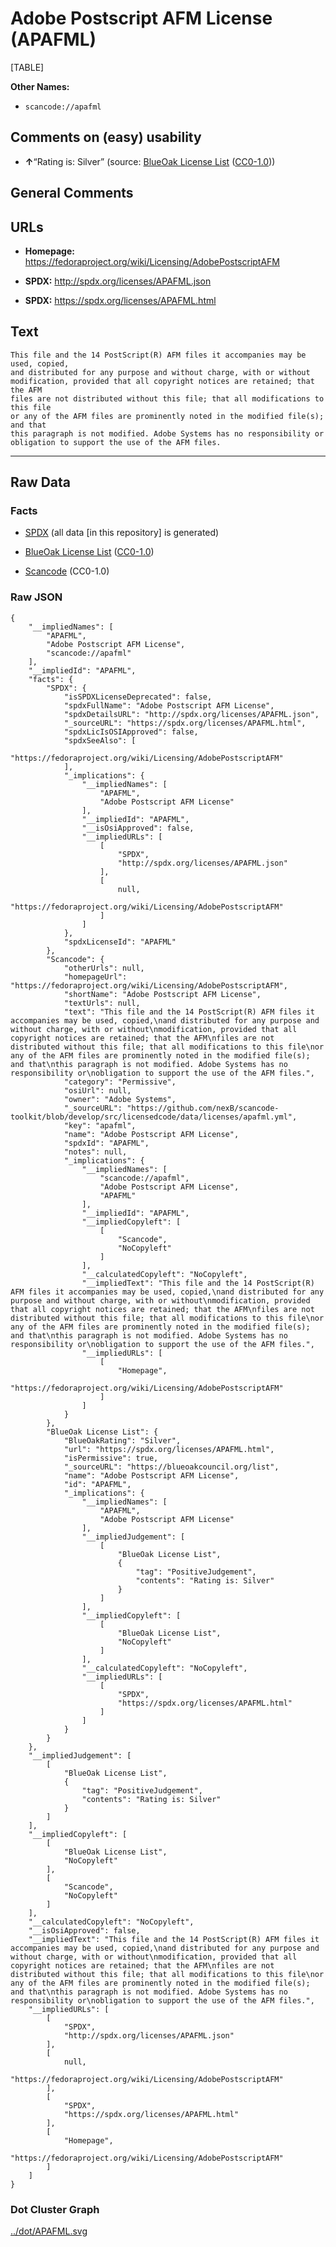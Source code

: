 Adobe Postscript AFM License (APAFML)
=====================================

[TABLE]

**Other Names:**

-   `scancode://apafml`

Comments on (easy) usability
----------------------------

-   **↑**“Rating is: Silver” (source: [BlueOak License
    List](https://blueoakcouncil.org/list "BlueOak License List")
    ([CC0-1.0](https://raw.githubusercontent.com/blueoakcouncil/blue-oak-list-npm-package/master/LICENSE "CC0-1.0")))

General Comments
----------------

URLs
----

-   **Homepage:**
    https://fedoraproject.org/wiki/Licensing/AdobePostscriptAFM

-   **SPDX:** http://spdx.org/licenses/APAFML.json

-   **SPDX:** https://spdx.org/licenses/APAFML.html

Text
----

    This file and the 14 PostScript(R) AFM files it accompanies may be used, copied,
    and distributed for any purpose and without charge, with or without
    modification, provided that all copyright notices are retained; that the AFM
    files are not distributed without this file; that all modifications to this file
    or any of the AFM files are prominently noted in the modified file(s); and that
    this paragraph is not modified. Adobe Systems has no responsibility or
    obligation to support the use of the AFM files.

------------------------------------------------------------------------

Raw Data
--------

### Facts

-   [SPDX](https://spdx.org/licenses/APAFML.html "SPDX") (all data \[in
    this repository\] is generated)

-   [BlueOak License
    List](https://blueoakcouncil.org/list "BlueOak License List")
    ([CC0-1.0](https://raw.githubusercontent.com/blueoakcouncil/blue-oak-list-npm-package/master/LICENSE "CC0-1.0"))

-   [Scancode](https://github.com/nexB/scancode-toolkit/blob/develop/src/licensedcode/data/licenses/apafml.yml "Scancode")
    (CC0-1.0)

### Raw JSON

    {
        "__impliedNames": [
            "APAFML",
            "Adobe Postscript AFM License",
            "scancode://apafml"
        ],
        "__impliedId": "APAFML",
        "facts": {
            "SPDX": {
                "isSPDXLicenseDeprecated": false,
                "spdxFullName": "Adobe Postscript AFM License",
                "spdxDetailsURL": "http://spdx.org/licenses/APAFML.json",
                "_sourceURL": "https://spdx.org/licenses/APAFML.html",
                "spdxLicIsOSIApproved": false,
                "spdxSeeAlso": [
                    "https://fedoraproject.org/wiki/Licensing/AdobePostscriptAFM"
                ],
                "_implications": {
                    "__impliedNames": [
                        "APAFML",
                        "Adobe Postscript AFM License"
                    ],
                    "__impliedId": "APAFML",
                    "__isOsiApproved": false,
                    "__impliedURLs": [
                        [
                            "SPDX",
                            "http://spdx.org/licenses/APAFML.json"
                        ],
                        [
                            null,
                            "https://fedoraproject.org/wiki/Licensing/AdobePostscriptAFM"
                        ]
                    ]
                },
                "spdxLicenseId": "APAFML"
            },
            "Scancode": {
                "otherUrls": null,
                "homepageUrl": "https://fedoraproject.org/wiki/Licensing/AdobePostscriptAFM",
                "shortName": "Adobe Postscript AFM License",
                "textUrls": null,
                "text": "This file and the 14 PostScript(R) AFM files it accompanies may be used, copied,\nand distributed for any purpose and without charge, with or without\nmodification, provided that all copyright notices are retained; that the AFM\nfiles are not distributed without this file; that all modifications to this file\nor any of the AFM files are prominently noted in the modified file(s); and that\nthis paragraph is not modified. Adobe Systems has no responsibility or\nobligation to support the use of the AFM files.",
                "category": "Permissive",
                "osiUrl": null,
                "owner": "Adobe Systems",
                "_sourceURL": "https://github.com/nexB/scancode-toolkit/blob/develop/src/licensedcode/data/licenses/apafml.yml",
                "key": "apafml",
                "name": "Adobe Postscript AFM License",
                "spdxId": "APAFML",
                "notes": null,
                "_implications": {
                    "__impliedNames": [
                        "scancode://apafml",
                        "Adobe Postscript AFM License",
                        "APAFML"
                    ],
                    "__impliedId": "APAFML",
                    "__impliedCopyleft": [
                        [
                            "Scancode",
                            "NoCopyleft"
                        ]
                    ],
                    "__calculatedCopyleft": "NoCopyleft",
                    "__impliedText": "This file and the 14 PostScript(R) AFM files it accompanies may be used, copied,\nand distributed for any purpose and without charge, with or without\nmodification, provided that all copyright notices are retained; that the AFM\nfiles are not distributed without this file; that all modifications to this file\nor any of the AFM files are prominently noted in the modified file(s); and that\nthis paragraph is not modified. Adobe Systems has no responsibility or\nobligation to support the use of the AFM files.",
                    "__impliedURLs": [
                        [
                            "Homepage",
                            "https://fedoraproject.org/wiki/Licensing/AdobePostscriptAFM"
                        ]
                    ]
                }
            },
            "BlueOak License List": {
                "BlueOakRating": "Silver",
                "url": "https://spdx.org/licenses/APAFML.html",
                "isPermissive": true,
                "_sourceURL": "https://blueoakcouncil.org/list",
                "name": "Adobe Postscript AFM License",
                "id": "APAFML",
                "_implications": {
                    "__impliedNames": [
                        "APAFML",
                        "Adobe Postscript AFM License"
                    ],
                    "__impliedJudgement": [
                        [
                            "BlueOak License List",
                            {
                                "tag": "PositiveJudgement",
                                "contents": "Rating is: Silver"
                            }
                        ]
                    ],
                    "__impliedCopyleft": [
                        [
                            "BlueOak License List",
                            "NoCopyleft"
                        ]
                    ],
                    "__calculatedCopyleft": "NoCopyleft",
                    "__impliedURLs": [
                        [
                            "SPDX",
                            "https://spdx.org/licenses/APAFML.html"
                        ]
                    ]
                }
            }
        },
        "__impliedJudgement": [
            [
                "BlueOak License List",
                {
                    "tag": "PositiveJudgement",
                    "contents": "Rating is: Silver"
                }
            ]
        ],
        "__impliedCopyleft": [
            [
                "BlueOak License List",
                "NoCopyleft"
            ],
            [
                "Scancode",
                "NoCopyleft"
            ]
        ],
        "__calculatedCopyleft": "NoCopyleft",
        "__isOsiApproved": false,
        "__impliedText": "This file and the 14 PostScript(R) AFM files it accompanies may be used, copied,\nand distributed for any purpose and without charge, with or without\nmodification, provided that all copyright notices are retained; that the AFM\nfiles are not distributed without this file; that all modifications to this file\nor any of the AFM files are prominently noted in the modified file(s); and that\nthis paragraph is not modified. Adobe Systems has no responsibility or\nobligation to support the use of the AFM files.",
        "__impliedURLs": [
            [
                "SPDX",
                "http://spdx.org/licenses/APAFML.json"
            ],
            [
                null,
                "https://fedoraproject.org/wiki/Licensing/AdobePostscriptAFM"
            ],
            [
                "SPDX",
                "https://spdx.org/licenses/APAFML.html"
            ],
            [
                "Homepage",
                "https://fedoraproject.org/wiki/Licensing/AdobePostscriptAFM"
            ]
        ]
    }

### Dot Cluster Graph

[../dot/APAFML.svg](../dot/APAFML.svg "../dot/APAFML.svg")